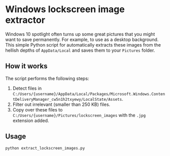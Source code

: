 # Windows lockscreen image extractor

Windows 10 spotlight often turns up some great pictures that you might want to save permanently. For example, to use as a desktop background. This simple Python script for automatically extracts these images from the hellish depths of `AppData/Local` and saves them to your `Pictures` folder.

## How it works
The script performs the following steps:
1. Detect files in `C:/Users/{username}/AppData/Local/Packages/Microsoft.Windows.ContentDeliveryManager_cw5n1h2txyewy/LocalState/Assets`.
2. Filter out irrelevant (smaller than 250 KB) files.
3. Copy over these files to `C:/Users/{username}/Pictures/lockscreen_images` with the `.jpg` extension added.

## Usage

```sh
python extract_lockscreen_images.py
```

